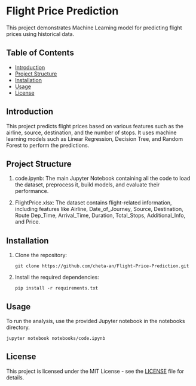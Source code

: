 # Flight Price Prediction

This project demonstrates Machine Learning model for predicting flight prices using historical data.

## Table of Contents
- [Introduction](#introduction)
- [Project Structure](#project-structure)
- [Installation](#installation)
- [Usage](#usage)
- [License](#license)

## Introduction
This project predicts flight prices based on various features such as the airline, source, destination, and the number of stops. It uses machine learning models such as Linear Regression, Decision Tree, and Random Forest to perform the predictions.

## Project Structure
1. code.ipynb: The main Jupyter Notebook containing all the code to load the dataset, preprocess it, build models, and evaluate their performance.

2. FlightPrice.xlsx: The dataset contains flight-related information, including features like Airline, Date_of_Journey, Source, Destination, Route	Dep_Time, Arrival_Time, Duration, Total_Stops, Additional_Info, and Price.

## Installation
1. Clone the repository:
   ```
   git clone https://github.com/cheta-an/Flight-Price-Prediction.git
   ```
2. Install the required dependencies:
   ```
   pip install -r requirements.txt
   ```
## Usage
To run the analysis, use the provided Jupyter notebook in the notebooks directory.
   ```
   jupyter notebook notebooks/code.ipynb
   ```
## License
This project is licensed under the MIT License - see the [LICENSE](LICENSE) file for details.